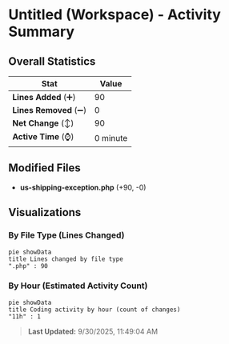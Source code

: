 # Untitled (Workspace) - Activity Summary 

## Overall Statistics

| Stat                   | Value                                                             |
| ---------------------- | ----------------------------------------------------------------- |
| **Lines Added** (➕)   | 90                                          |
| **Lines Removed** (➖) | 0                                        |
| **Net Change** (↕)    | 90                |
| **Active Time** (⌚)   | 0 minute |


## Modified Files
- **us-shipping-exception.php** (+90, -0)

## Visualizations

### By File Type (Lines Changed)

```mermaid
pie showData
title Lines changed by file type
".php" : 90
```

### By Hour (Estimated Activity Count)

```mermaid
pie showData
title Coding activity by hour (count of changes)
"11h" : 1
```


> **Last Updated:** 9/30/2025, 11:49:04 AM